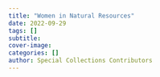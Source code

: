 ```yaml
---
title: "Women in Natural Resources"
date: 2022-09-29
tags: []
subtitle: 
cover-image: 
categories: []
author: Special Collections Contributors
---
```

